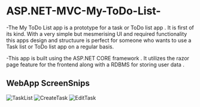 # ASP.NET-MVC-My-ToDo-List-

-The My ToDo List app is a prototype for a task or ToDo list app . It is first of its kind. With a very simple but mesmerising UI and required functionality this apps  design and structuure is perfect for someone who wants to use a Task list or ToDo list app on a regular basis.

-This app is built using the ASP.NET CORE framework . It utilizes the razor page feature for the frontend along with a RDBMS for storing user data .

## WebApp ScreenSnips
![TaskList](https://github.com/A00477010/ASP.NET-MVC-My-ToDo-List-/assets/144287467/a7f5125a-fa28-47d9-adaa-c6b64a79eb84)
![CreateTask](https://github.com/A00477010/ASP.NET-MVC-My-ToDo-List-/assets/144287467/d7909c98-cdab-4000-9a8b-9f00a86cc08a)
![EditTask](https://github.com/A00477010/ASP.NET-MVC-My-ToDo-List-/assets/144287467/e1a8a44b-7680-43d4-88a9-0a7a751d9ec7)
